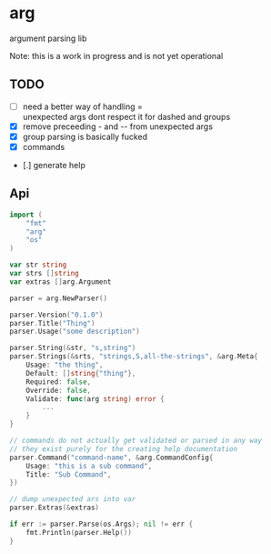 # arg
argument parsing lib

Note: this is a work in progress and is not yet operational

## TODO
- [ ] need a better way of handling =\
  unexpected args dont respect it for dashed and groups
- [x] remove preceeding - and -- from unexpected args
- [x] group parsing is basically fucked
- [x] commands
- [.] generate help

## Api

```go
import (
    "fmt"
    "arg"
    "os"
)

var str string
var strs []string
var extras []arg.Argument

parser = arg.NewParser()

parser.Version("0.1.0")
parser.Title("Thing")
parser.Usage("some description")

parser.String(&str, "s,string")
parser.Strings(&srts, "strings,S,all-the-strings", &arg.Meta{
    Usage: "the thing",
    Default: []string{"thing"},
    Required: false,
    Override: false,
    Validate: func(arg string) error {
        ...
    }
}

// commands do not actually get validated or parsed in any way
// they exist purely for the creating help documentation
parser.Command("command-name", &arg.CommandConfig{
    Usage: "this is a sub command",
    Title: "Sub Command",
})

// dump unexpected ars into var
parser.Extras(&extras)

if err := parser.Parse(os.Args); nil != err {
    fmt.Println(parser.Help())
}

```
